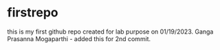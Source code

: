 # firstrepo
this is my first github repo created for lab purpose on 01/19/2023.
Ganga Prasanna Mogaparthi - added this for 2nd commit.
